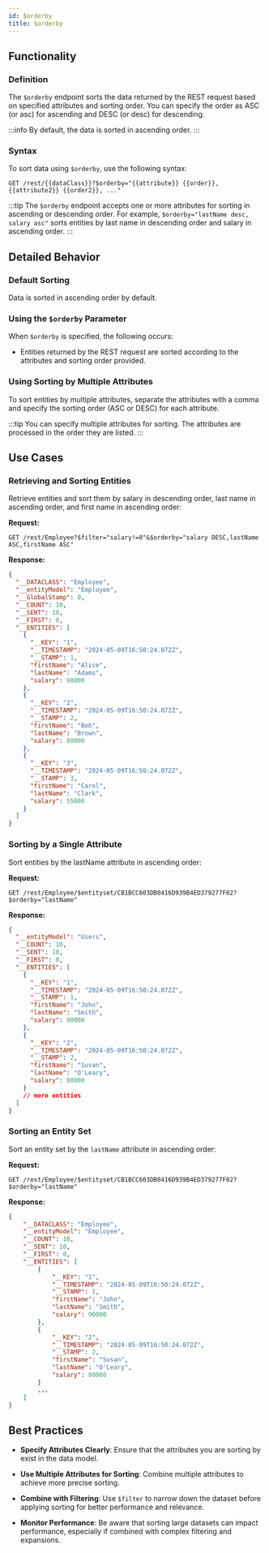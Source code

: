 ```yaml
---
id: $orderby
title: $orderby
---
```


## Functionality

### Definition

The `$orderby` endpoint sorts the data returned by the REST request based on specified attributes and sorting order. You can specify the order as ASC (or asc) for ascending and DESC (or desc) for descending.

:::info
By default, the data is sorted in ascending order.
:::

### Syntax

To sort data using `$orderby`, use the following syntax:

```
GET /rest/{{dataClass}}?$orderby="{{attribute}} {{order}}, {{attribute2}} {{order2}}, ..."
```

:::tip
The `$orderby` endpoint accepts one or more attributes for sorting in ascending or descending order. For example, `$orderby="lastName desc, salary asc"` sorts entities by last name in descending order and salary in ascending order.
:::


## Detailed Behavior

### Default Sorting

Data is sorted in ascending order by default.

### Using the `$orderby` Parameter

When `$orderby` is specified, the following occurs:

- Entities returned by the REST request are sorted according to the attributes and sorting order provided.

### Using Sorting by Multiple Attributes

To sort entities by multiple attributes, separate the attributes with a comma and specify the sorting order (ASC or DESC) for each attribute.

:::tip
You can specify multiple attributes for sorting. The attributes are processed in the order they are listed.
:::



## Use Cases

### Retrieving and Sorting Entities

Retrieve entities and sort them by salary in descending order, last name in ascending order, and first name in ascending order:

**Request:**

```
GET /rest/Employee?$filter="salary!=0"&$orderby="salary DESC,lastName ASC,firstName ASC"
```

**Response:**

```json
{
  "__DATACLASS": "Employee",
  "__entityModel": "Employee",
  "__GlobalStamp": 0,
  "__COUNT": 10,
  "__SENT": 10,
  "__FIRST": 0,
  "__ENTITIES": [
    {
      "__KEY": "1",
      "__TIMESTAMP": "2024-05-09T16:50:24.072Z",
      "__STAMP": 1,
      "firstName": "Alice",
      "lastName": "Adams",
      "salary": 90000
    },
    {
      "__KEY": "2",
      "__TIMESTAMP": "2024-05-09T16:50:24.072Z",
      "__STAMP": 2,
      "firstName": "Bob",
      "lastName": "Brown",
      "salary": 80000
    },
    {
      "__KEY": "3",
      "__TIMESTAMP": "2024-05-09T16:50:24.072Z",
      "__STAMP": 3,
      "firstName": "Carol",
      "lastName": "Clark",
      "salary": 55000
    }
  ]
}
```

### Sorting by a Single Attribute

Sort entities by the lastName attribute in ascending order:

**Request:**

```
GET /rest/Employee/$entityset/CB1BCC603DB0416D939B4ED379277F02?$orderby="lastName"
```

**Response:**

```json
{
  "__entityModel": "Users",
  "__COUNT": 10,
  "__SENT": 10,
  "__FIRST": 0,
  "__ENTITIES": [
    {
      "__KEY": "1",
      "__TIMESTAMP": "2024-05-09T16:50:24.072Z",
      "__STAMP": 1,
      "firstName": "John",
      "lastName": "Smith",
      "salary": 90000
    },
    {
      "__KEY": "2",
      "__TIMESTAMP": "2024-05-09T16:50:24.072Z",
      "__STAMP": 2,
      "firstName": "Susan",
      "lastName": "O'Leary",
      "salary": 80000
    }
    // more entities
  ]
}
```

### Sorting an Entity Set

Sort an entity set by the `lastName` attribute in ascending order:

**Request:**

```
GET /rest/Employee/$entityset/CB1BCC603DB0416D939B4ED379277F02?$orderby="lastName"
```

**Response:**

```json
{
    "__DATACLASS": "Employee",
    "__entityModel": "Employee",
    "__COUNT": 10,
    "__SENT": 10,
    "__FIRST": 0,
    "__ENTITIES": [
        {
            "__KEY": "1",
            "__TIMESTAMP": "2024-05-09T16:50:24.072Z",
            "__STAMP": 1,
            "firstName": "John",
            "lastName": "Smith",
            "salary": 90000
        },
        {
            "__KEY": "2",
            "__TIMESTAMP": "2024-05-09T16:50:24.072Z",
            "__STAMP": 2,
            "firstName": "Susan",
            "lastName": "O'Leary",
            "salary": 80000
        }
        ...
    ]
}
```



## Best Practices

- **Specify Attributes Clearly**: Ensure that the attributes you are sorting by exist in the data model.

- **Use Multiple Attributes for Sorting**: Combine multiple attributes to achieve more precise sorting.

- **Combine with Filtering**: Use `$filter` to narrow down the dataset before applying sorting for better performance and relevance.

- **Monitor Performance**: Be aware that sorting large datasets can impact performance, especially if combined with complex filtering and expansions.